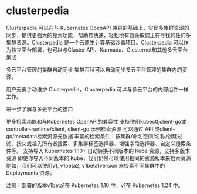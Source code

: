 # clusterpedia

Clusterpedia 可以在与 Kubernetes OpenAPI 兼容的基础上，实现多集群资源的同步，提供更强大的搜索功能，帮助您快速、轻松地有效获取您正在寻找的任何多集群资源。Clusterpedia 是一个云原生计算基础沙盒项目。Clusterpedia 可以作为独立平台部署，也可以与Cluster API、Karmada、Clusternet和其他多云平台集成

多云平台管理的集群自动同步
集群百科可以自动同步多云平台管理的集群内的资源。

用户无需手动维护 Clusterpedia，Clusterpedia 可以与多云平台的内部组件一样工作。

进一步了解与多云平台的接口

更多检索功能和与Kubernetes OpenAPI的兼容性
支持使用kubectl,client-go或controller-runtime/client, client-go 示例检索资源
可以通过 API 或client-go/metadata检索资源元数据
丰富的检索条件：按集群/命名空间/名称/创建过滤、按父或祖先所有者搜索、多集群标签选择器、增强字段选择器、自定义搜索条件等。
支持导入 Kubernetes 1.10+
自动转换不同版本的 Kube 资源，支持多版本资源
即使你导入不同版本的 Kube，我们仍然可以使用相同的资源版本来检索资源
例如，我们可以使用v1, v1beta2, v1beta1version 来检索不同集群中的 Deployments 资源。

注意：部署的版本v1beta1在 Kubernetes 1.10 中，v1在 Kubernetes 1.24 中。